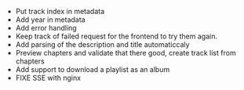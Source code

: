 

* Put track index in metadata
* Add year in metadata
* Add error handling
* Keep track of failed request for the frontend to try them again.
* Add parsing of the description and title automaticcaly
* Preview chapters and validate that there good, create track list from chapters
* Add support to download a playlist as an album
* FIXE SSE with nginx